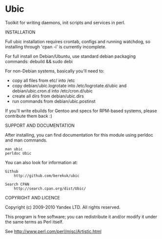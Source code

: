 Ubic
===========================

Toolkit for writing daemons, init scripts and services in perl.

INSTALLATION

Full ubic installation requires crontab, configs and running watchdog,
so installing through 'cpan -i' is currently incomplete.

For full install on Debian/Ubuntu, use standard debian packaging commands:
	debuild && sudo debi

For non-Debian systems, basically you'll need to:
 - copy all files from etc/ into /etc
 - copy debian/ubic.logrotate into /etc/logrotate.d/ubic and debian/ubic.cron.d into /etc/cron.d/ubic
 - create all dirs from debian/ubic.dirs
 - run commands from debian/ubic.postinst

If you'll write ebuilds for Gentoo and specs for RPM-based systems, please contribute them back :)

SUPPORT AND DOCUMENTATION

After installing, you can find documentation for this module using perldoc
and man commands.

    man ubic
    perldoc Ubic

You can also look for information at:

    Github
        http://github.com/berekuk/ubic

    Search CPAN
        http://search.cpan.org/dist/Ubic/

COPYRIGHT AND LICENCE

Copyright (c) 2009-2010 Yandex LTD. All rights reserved.

This program is free software; you can redistribute it and/or modify it under the same terms as Perl itself.

See <http://www.perl.com/perl/misc/Artistic.html>

